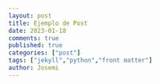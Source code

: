 ```yaml
---
layout: post
title: Ejemplo de Post
date: 2023-01-18
comments: true
published: true
categories: ["post"]
tags: ["jekyll","python","front matter"]
author: Josemi
---
```

